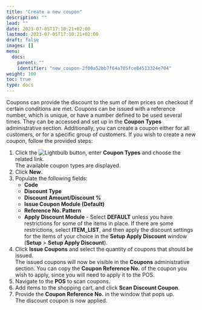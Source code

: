 ```yaml
---
title: "Create a new coupon"
description: ""
lead: ""
date: 2023-07-05T17:10:21+02:00
lastmod: 2023-07-05T17:10:21+02:00
draft: false
images: []
menu:
  docs:
    parent: ""
    identifier: "new_coupon-2f00a52bb7f64a705fce84513324e704"
weight: 100
toc: true
type: docs
---
```


Coupons can provide the discount to the sum of item prices on checkout if certain conditions are met. Coupons can be issued with a reference number, which is unique, or have a number defined to be used several times. They can be accessed and set up in the **Coupon Types** administrative section. Additionally, you can create a coupon either for all customers, or for a specific group of customers. If you wish to create a new coupon, follow the provided steps:

1. Click the ![Lightbulb](Lightbulb_icon.PNG) button, enter **Coupon Types** and choose the related link.         
   The available coupon types are displayed.
2. Click **New**.
3. Populate the following fields:
    - **Code**
    - **Discount Type**
    - **Discount Amount/Discount %**
    - **Issue Coupon Module (Default)**
    - **Reference No. Pattern**
    - **Apply Discount Module** - Select **DEFAULT** unless you have restrictions for some of the items in place. If there are some restrictions, select **ITEM_LIST**, and then apply the discount settings for the items of your choice in the **Setup Apply Discount** window (**Setup** > **Setup Apply Discount**).
4. Click **Issue Coupons** and select the quantity of coupons that should be issued.     
   The issued coupons will now be visible in the **Coupons** administrative section. You can copy the **Coupon Reference No.** of the coupon you wish to apply, since you will need to apply it to the POS.    
5. Navigate to the **POS** to scan coupons.
6. Add items to the shopping cart, and click **Scan Discount Coupon**.
7. Provide the **Coupon Reference No.** in the window that pops up.     
   The discount coupon is now applied. 